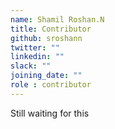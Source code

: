 ```yaml
---
name: Shamil Roshan.N
title: Contributor
github: sroshann
twitter: ""
linkedin: ""
slack: ""
joining_date: ""
role : contributor
---
```


Still waiting for this
